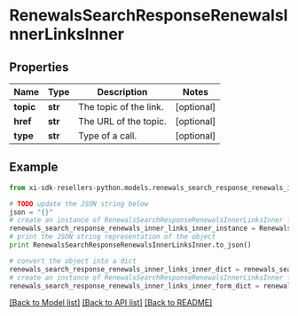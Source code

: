 # RenewalsSearchResponseRenewalsInnerLinksInner


## Properties

Name | Type | Description | Notes
------------ | ------------- | ------------- | -------------
**topic** | **str** | The topic of the link. | [optional] 
**href** | **str** | The URL of the topic. | [optional] 
**type** | **str** | Type of a call. | [optional] 

## Example

```python
from xi-sdk-resellers-python.models.renewals_search_response_renewals_inner_links_inner import RenewalsSearchResponseRenewalsInnerLinksInner

# TODO update the JSON string below
json = "{}"
# create an instance of RenewalsSearchResponseRenewalsInnerLinksInner from a JSON string
renewals_search_response_renewals_inner_links_inner_instance = RenewalsSearchResponseRenewalsInnerLinksInner.from_json(json)
# print the JSON string representation of the object
print RenewalsSearchResponseRenewalsInnerLinksInner.to_json()

# convert the object into a dict
renewals_search_response_renewals_inner_links_inner_dict = renewals_search_response_renewals_inner_links_inner_instance.to_dict()
# create an instance of RenewalsSearchResponseRenewalsInnerLinksInner from a dict
renewals_search_response_renewals_inner_links_inner_form_dict = renewals_search_response_renewals_inner_links_inner.from_dict(renewals_search_response_renewals_inner_links_inner_dict)
```
[[Back to Model list]](../README.md#documentation-for-models) [[Back to API list]](../README.md#documentation-for-api-endpoints) [[Back to README]](../README.md)


